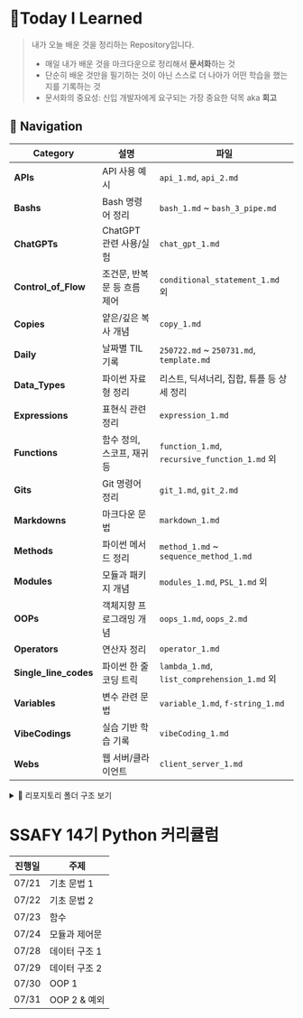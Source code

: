 # 📌Today I Learned

> 내가 오늘 배운 것을 정리하는 Repository입니다.
> - 매일 내가 배운 것을 마크다운으로 정리해서 **문서화**하는 것
>- 단순히 배운 것만을 필기하는 것이 아닌 스스로 더 나아가 어떤 학습을 했는지를 기록하는 것
>- 문서화의 중요성: 신입 개발자에게 요구되는 가장 중요한 덕목 aka **회고**


## 🧭 Navigation
| Category                | 설명               | 파일                                           |
| ----------------------- | ---------------- | -------------------------------------------- |
| **APIs**                | API 사용 예시        | `api_1.md`, `api_2.md`                       |
| **Bashs**               | Bash 명령어 정리      | `bash_1.md` \~ `bash_3_pipe.md`              |
| **ChatGPTs**            | ChatGPT 관련 사용/실험 | `chat_gpt_1.md`                              |
| **Control\_of\_Flow**   | 조건문, 반복문 등 흐름 제어 | `conditional_statement_1.md` 외               |
| **Copies**              | 얕은/깊은 복사 개념      | `copy_1.md`                                  |
| **Daily**               | 날짜별 TIL 기록       | `250722.md` \~ `250731.md`, `template.md`    |
| **Data\_Types**         | 파이썬 자료형 정리       | 리스트, 딕셔너리, 집합, 튜플 등 상세 정리                    |
| **Expressions**         | 표현식 관련 정리        | `expression_1.md`                            |
| **Functions**           | 함수 정의, 스코프, 재귀 등 | `function_1.md`, `recursive_function_1.md` 외 |
| **Gits**                | Git 명령어 정리       | `git_1.md`, `git_2.md`                       |
| **Markdowns**           | 마크다운 문법          | `markdown_1.md`                              |
| **Methods**             | 파이썬 메서드 정리       | `method_1.md` \~ `sequence_method_1.md`      |
| **Modules**             | 모듈과 패키지 개념       | `modules_1.md`, `PSL_1.md` 외                 |
| **OOPs**                | 객체지향 프로그래밍 개념    | `oops_1.md`, `oops_2.md`                     |
| **Operators**           | 연산자 정리           | `operator_1.md`                              |
| **Single\_line\_codes** | 파이썬 한 줄 코딩 트릭    | `lambda_1.md`, `list_comprehension_1.md` 외   |
| **Variables**           | 변수 관련 문법         | `variable_1.md`, `f-string_1.md`             |
| **VibeCodings**         | 실습 기반 학습 기록      | `vibeCoding_1.md`                            |
| **Webs**                | 웹 서버/클라이언트       | `client_server_1.md`                         |

<details>
<summary>📁 리포지토리 폴더 구조 보기</summary>
  
```
TIL/
├── README.md
├── APIs/
│   ├── api_1.md
│   └── api_2.md
├── Bashs/
│   ├── bash_1.md
│   ├── bash_2.md
│   └── bash_3_pipe.md
├── ChatGPTs/
│   └── chat_gpt_1.md
├── Control_of_Flow/
│   ├── conditional_statement_1.md
│   ├── control_statement_1.md
│   └── loop_statement_1.md
├── Copies/
│   └── copy_1.md
├── Daily/
│   ├── 250722.md
│   ├── 250723.md
│   ├── 250724.md
│   ├── 250725.md
│   ├── 250728.md
│   ├── 250729.md
│   ├── 250730.md
│   ├── 250731.md
│   └── template.md
├── Data_Types/
│   ├── data_type_1.md
│   ├── data_type_2.md
│   ├── nonsequence_type_dict_1.md
│   ├── nonsequence_type_dict_2.md
│   ├── nonsequence_type_hash_table.md
│   ├── nonsequence_type_set_1.md
│   ├── nonsequence_type_set_2.md
│   ├── numeric_type_1.md
│   ├── other_types_1.md
│   ├── sequence_type_1.md
│   ├── sequence_type_list_1.md
│   ├── sequence_type_list_2_listcomprehension.md
│   ├── sequence_type_range_1.md
│   ├── sequence_type_tuple_1.md
│   └── trailing_comma.md
├── Expressions/
│   └── expression_1.md
├── Functions/
│   ├── built-in_function_1.md
│   ├── enumerate_1.md
│   ├── function_1.md
│   ├── function_2_scope.md
│   ├── function_3_global.md
│   ├── function_4_packing_unpacking.md
│   ├── function_map_zip_1.md
│   ├── lambda_expression_1.md
│   └── recursive_function_1.md
├── Gits/
│   ├── git_1.md
│   └── git_2.md
├── Markdowns/
│   └── markdown_1.md
├── Methods/
│   ├── method_1.md
│   ├── method_2_methodchaining.md
│   └── sequence_method_1.md
├── Modules/
│   ├── modules_1.md
│   ├── packages_1.md
│   └── PSL_1.md
├── OOPs/
│   ├── oops_1.md
│   └── oops_2.md
├── Operators/
│   └── operator_1.md
├── Single_line_codes/
│   ├── lambda_1.md
│   ├── list_comprehension_1.md
│   ├── single-line_codes.md
│   └── ternary_operator_1.md
├── Variables/
│   ├── f-string_1.md
│   └── variable_1.md
├── VibeCodings/
│   └── vibeCoding_1.md
├── Webs/
│   └── client_server_1.md
```

</details>

                                           


# SSAFY 14기 Python 커리큘럼

| 진행일 | 주제            |
| ------ | --------------- |
| 07/21 | 기초 문법 1     |
| 07/22 | 기초 문법 2     |
| 07/23 | 함수 |
| 07/24 | 모듈과 제어문 |
| 07/28 | 데이터 구조 1 |
| 07/29 | 데이터 구조 2  |
| 07/30 | OOP 1          |
| 07/31 | OOP 2 & 예외 |


